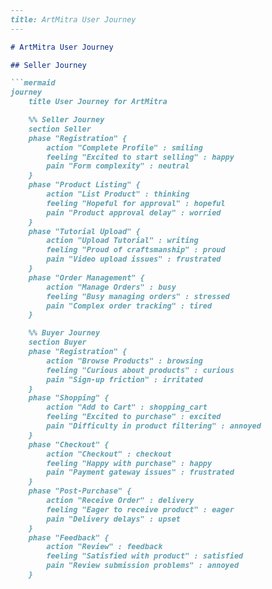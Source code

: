 ```markdown
---
title: ArtMitra User Journey
---

# ArtMitra User Journey

## Seller Journey

```mermaid
journey
    title User Journey for ArtMitra

    %% Seller Journey
    section Seller
    phase "Registration" {
        action "Complete Profile" : smiling
        feeling "Excited to start selling" : happy
        pain "Form complexity" : neutral
    }
    phase "Product Listing" {
        action "List Product" : thinking
        feeling "Hopeful for approval" : hopeful
        pain "Product approval delay" : worried
    }
    phase "Tutorial Upload" {
        action "Upload Tutorial" : writing
        feeling "Proud of craftsmanship" : proud
        pain "Video upload issues" : frustrated
    }
    phase "Order Management" {
        action "Manage Orders" : busy
        feeling "Busy managing orders" : stressed
        pain "Complex order tracking" : tired
    }

    %% Buyer Journey
    section Buyer
    phase "Registration" {
        action "Browse Products" : browsing
        feeling "Curious about products" : curious
        pain "Sign-up friction" : irritated
    }
    phase "Shopping" {
        action "Add to Cart" : shopping_cart
        feeling "Excited to purchase" : excited
        pain "Difficulty in product filtering" : annoyed
    }
    phase "Checkout" {
        action "Checkout" : checkout
        feeling "Happy with purchase" : happy
        pain "Payment gateway issues" : frustrated
    }
    phase "Post-Purchase" {
        action "Receive Order" : delivery
        feeling "Eager to receive product" : eager
        pain "Delivery delays" : upset
    }
    phase "Feedback" {
        action "Review" : feedback
        feeling "Satisfied with product" : satisfied
        pain "Review submission problems" : annoyed
    }
